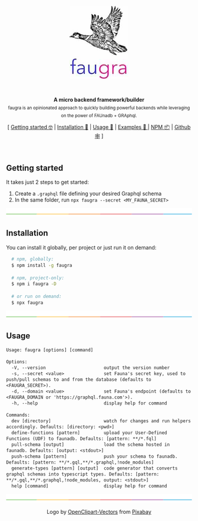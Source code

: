 <p align="center"><img src="./.design/logo.jpg" alt="faugra's logo" /><p>
<br>

<p align="center">
<strong>A micro backend framework/builder</strong><br />
<sub>faugra is an opinionated approach to quickly building powerful backends while leveraging on the power of FAUnadb + GRAphql.</sub>
</p>

<p align="center">
  [ <a href="#getting-started">Getting started 🤓</a> | <a href="#getting-started">Installation 💾</a> | <a href="#usage">Usage 🦆</a> | <a href="https://github.com/zvictor/faugra/tree/master/examples">Examples 🌈 </a> | <a href="https://www.npmjs.com/package/faugra">NPM 📦</a> | <a href="https://github.com/zvictor/faugra">Github 🕸</a> ]
</p>
<br />

## Getting started

It takes just 2 steps to get started:

1. Create a `.graphql` file defining your desired Graphql schema
2. In the same folder, run `npx faugra --secret <MY_FAUNA_SECRET>`

![divider](.design/divider.png)

## Installation

You can install it globally, per project or just run it on demand:

```bash
  # npm, globally:
  $ npm install -g faugra

  # npm, project-only:
  $ npm i faugra -D

  # or run on demand:
  $ npx faugra
```

![divider](.design/divider.png)

## Usage

```
Usage: faugra [options] [command]

Options:
  -V, --version                      output the version number
  -s, --secret <value>               set Fauna's secret key, used to push/pull schemas to and from the database (defaults to <FAUGRA_SECRET>).
  -d, --domain <value>               set Fauna's endpoint (defaults to <FAUGRA_DOMAIN or 'https://graphql.fauna.com'>).
  -h, --help                         display help for command

Commands:
  dev [directory]                    watch for changes and run helpers accordingly. Defaults: [directory: <pwd>]
  define-functions [pattern]         upload your User-Defined Functions (UDF) to faunadb. Defaults: [pattern: **/*.fql]
  pull-schema [output]               load the schema hosted in faunadb. Defaults: [output: <stdout>]
  push-schema [pattern]              push your schema to faunadb. Defaults: [pattern: **/*.gql,**/*.graphql,!node_modules]
  generate-types [pattern] [output]  code generator that converts graphql schemas into typescript types. Defaults: [pattern: **/*.gql,**/*.graphql,!node_modules, output: <stdout>]
  help [command]                     display help for command
```

![divider](.design/divider.png)

<p align="center">
Logo by <a href="https://pixabay.com/users/OpenClipart-Vectors-30363/?utm_source=link-attribution&amp;utm_medium=referral&amp;utm_campaign=image&amp;utm_content=1299735">OpenClipart-Vectors</a> from <a href="https://pixabay.com/?utm_source=link-attribution&amp;utm_medium=referral&amp;utm_campaign=image&amp;utm_content=1299735">Pixabay</a>
</p>
